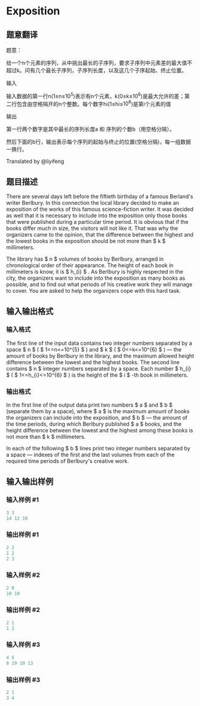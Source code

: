 # Exposition

## 题意翻译

题意：

给一个n个元素的序列，从中挑出最长的子序列，要求子序列中元素差的最大值不超过k。问有几个最长子序列，子序列长度，以及这几个子序起始、终止位置。

输入

输入数据的第一行n(1≤n≤$10^5$)表示有n个元素，k(0≤k≤$10^6$)是最大允许的差；第二行包含由空格隔开的n个整数。每个数字hi(1≤hi≤$10^6$)是第i个元素的值

输出

第一行两个数字是其中最长的序列长度a 和 序列的个数b（用空格分隔）。

然后下面的b行，输出表示每个序列的起始与终止的位置(空格分隔)，每一组数据一换行。

Translated by @liyifeng 

## 题目描述

There are several days left before the fiftieth birthday of a famous Berland's writer Berlbury. In this connection the local library decided to make an exposition of the works of this famous science-fiction writer. It was decided as well that it is necessary to include into the exposition only those books that were published during a particular time period. It is obvious that if the books differ much in size, the visitors will not like it. That was why the organizers came to the opinion, that the difference between the highest and the lowest books in the exposition should be not more than $ k $ millimeters.

The library has $ n $ volumes of books by Berlbury, arranged in chronological order of their appearance. The height of each book in millimeters is know, it is $ h_{i} $ . As Berlbury is highly respected in the city, the organizers want to include into the exposition as many books as possible, and to find out what periods of his creative work they will manage to cover. You are asked to help the organizers cope with this hard task.

## 输入输出格式

### 输入格式

The first line of the input data contains two integer numbers separated by a space $ n $ ( $ 1<=n<=10^{5} $ ) and $ k $ ( $ 0<=k<=10^{6} $ ) — the amount of books by Berlbury in the library, and the maximum allowed height difference between the lowest and the highest books. The second line contains $ n $ integer numbers separated by a space. Each number $ h_{i} $ ( $ 1<=h_{i}<=10^{6} $ ) is the height of the $ i $ -th book in millimeters.

### 输出格式

In the first line of the output data print two numbers $ a $ and $ b $ (separate them by a space), where $ a $ is the maximum amount of books the organizers can include into the exposition, and $ b $ — the amount of the time periods, during which Berlbury published $ a $ books, and the height difference between the lowest and the highest among these books is not more than $ k $ milllimeters.

In each of the following $ b $ lines print two integer numbers separated by a space — indexes of the first and the last volumes from each of the required time periods of Berlbury's creative work.

## 输入输出样例

### 输入样例 #1

```cpp
3 3
14 12 10

```
### 输出样例 #1

```cpp
2 2
1 2
2 3

```
### 输入样例 #2

```cpp
2 0
10 10

```
### 输出样例 #2

```cpp
2 1
1 2

```
### 输入样例 #3

```cpp
4 5
8 19 10 13

```
### 输出样例 #3

```cpp
2 1
3 4

```
